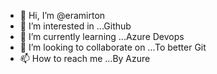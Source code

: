 - 👋 Hi, I’m @eramirton
- 👀 I’m interested in ...Github
- 🌱 I’m currently learning ...Azure Devops
- 💞️ I’m looking to collaborate on ...To better Git
- 📫 How to reach me ...By Azure

<!---
eramirton/eramirton is a ✨ special ✨ repository because its `README.md` (this file) appears on your GitHub profile.
You can click the Preview link to take a look at your changes.
--->
